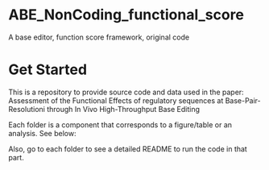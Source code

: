 # ABE_NonCoding_functional_score

A base editor, function score framework, original code

# Get Started

This is a repository to provide source code and data used in the paper:  Assessment of the Functional Effects of regulatory sequences at Base-Pair-Resolutioni through In Vivo High-Throughput Base Editing  

Each folder is a component that corresponds to a figure/table or an analysis. See below:


Also, go to each folder to see a detailed README to run the code in that part.





